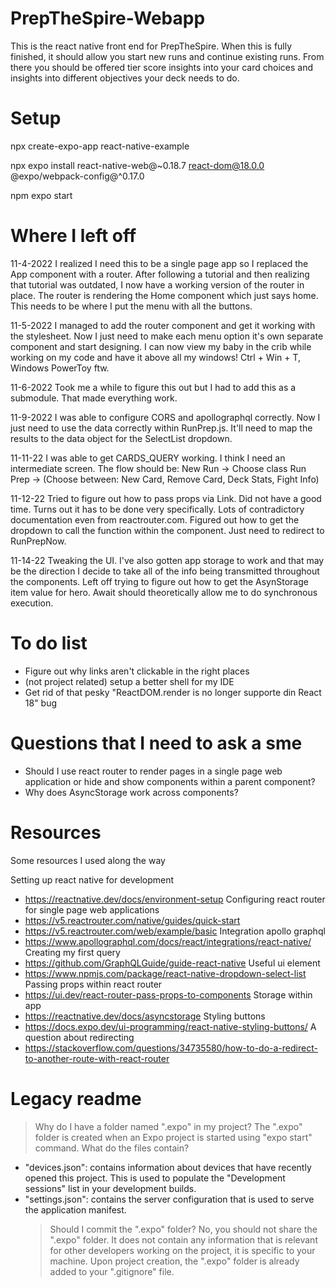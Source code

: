 # PrepTheSpire-Webapp

This is the react native front end for PrepTheSpire. When this is fully finished, it should allow you start new runs and continue existing runs. From there you should be offered tier score insights into your card choices and insights into different objectives your deck needs to do.

# Setup

npx create-expo-app react-native-example

npx expo install react-native-web@~0.18.7 react-dom@18.0.0 @expo/webpack-config@^0.17.0

npm expo start

# Where I left off

11-4-2022
I realized I need this to be a single page app so I replaced the App component with a router. After following a tutorial and then realizing that tutorial was outdated, I now have a working version of the router in place. The router is rendering the Home component which just says home. This needs to be where I put the menu with all the buttons.

11-5-2022
I managed to add the router component and get it working with the stylesheet. Now I just need to make each menu option it's own separate component and start designing.
I can now view my baby in the crib while working on my code and have it above all my windows! Ctrl + Win + T, Windows PowerToy ftw.

11-6-2022
Took me a while to figure this out but I had to add this as a submodule. That made everything work.

11-9-2022
I was able to configure CORS and apollographql correctly. Now I just need to use the data correctly within RunPrep.js. It'll need to map the results to the data object for the SelectList dropdown.

11-11-22
I was able to get CARDS_QUERY working. I think I need an intermediate screen. The flow should be:
New Run -> Choose class
Run Prep -> (Choose between: New Card, Remove Card, Deck Stats, Fight Info)

11-12-22
Tried to figure out how to pass props via Link. Did not have a good time. Turns out it has to be done very specifically. Lots of contradictory documentation even from reactrouter.com.
Figured out how to get the dropdown to call the function within the component. Just need to redirect to RunPrepNow.

11-14-22
Tweaking the UI. I've also gotten app storage to work and that may be the direction I decide to take all of the info being transmitted throughout the components.
Left off trying to figure out how to get the AsynStorage item value for hero. Await should theoretically allow me to do synchronous execution.

# To do list

- Figure out why links aren't clickable in the right places
- (not project related) setup a better shell for my IDE
- Get rid of that pesky "ReactDOM.render is no longer supporte din React 18" bug

# Questions that I need to ask a sme

- Should I use react router to render pages in a single page web application or hide and show components within a parent component?
- Why does AsyncStorage work across components?

# Resources

Some resources I used along the way

Setting up react native for development

- https://reactnative.dev/docs/environment-setup
  Configuring react router for single page web applications
- https://v5.reactrouter.com/native/guides/quick-start
- https://v5.reactrouter.com/web/example/basic
  Integration apollo graphql
- https://www.apollographql.com/docs/react/integrations/react-native/
  Creating my first query
- https://github.com/GraphQLGuide/guide-react-native
  Useful ui element
- https://www.npmjs.com/package/react-native-dropdown-select-list
  Passing props within react router
- https://ui.dev/react-router-pass-props-to-components
  Storage within app
- https://reactnative.dev/docs/asyncstorage
  Styling buttons
- https://docs.expo.dev/ui-programming/react-native-styling-buttons/
  A question about redirecting
- https://stackoverflow.com/questions/34735580/how-to-do-a-redirect-to-another-route-with-react-router

# Legacy readme

> Why do I have a folder named ".expo" in my project?
> The ".expo" folder is created when an Expo project is started using "expo start" command.
> What do the files contain?

- "devices.json": contains information about devices that have recently opened this project. This is used to populate the "Development sessions" list in your development builds.
- "settings.json": contains the server configuration that is used to serve the application manifest.
  > Should I commit the ".expo" folder?
  > No, you should not share the ".expo" folder. It does not contain any information that is relevant for other developers working on the project, it is specific to your machine.
  > Upon project creation, the ".expo" folder is already added to your ".gitignore" file.
